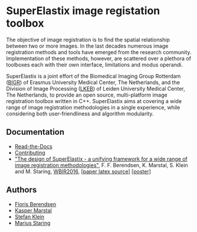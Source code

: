 # SuperElastix image registation toolbox #

The objective of image registration is to find the spatial
relationship between two or more images.
In the last decades numerous image registration methods
and tools have emerged from the research community.
Implementation of these methods, however, are scattered
over a plethora of toolboxes each with their own interface,
limitations and modus operandi.

SuperElastix is a joint effort of the Biomedical Imaging Group Rotterdam ([BIGR](http://www.bigr.nl/website/)) of Erasmus University Medical Center, The Netherlands, and the Division of Image Processing ([LKEB](http://www.lkeb.nl)) of Leiden University Medical Center, The Netherlands, to provide an open
source, multi-platform image registration toolbox written in C++. SuperElastix
aims at covering a wide range of image registration methodologies in a single experience,
while considering both user-friendliness and algorithm
modularity.

## Documentation ##
- [Read-the-Docs](http://superelastix.readthedocs.io/en/latest/index.html)
- [Contributing](CONTRIBUTING.md)
- ["The design of SuperElastix - a unifying framework for a wide range of image registration methodologies"](http://www.cv-foundation.org/openaccess/content_cvpr_2016_workshops/w15/papers/Berendsen_The_Design_of_CVPR_2016_paper.pdf), F. F. Berendsen, K. Marstal, S. Klein and M. Staring, [WBIR2016](http://wbir2016.doc.ic.ac.uk/), [[paper latex source](https://github.com/SuperElastix/Publications/tree/master/paperWBIR16)] [[poster](https://github.com/SuperElastix/Publications/blob/master/posterWBIR16/Poster_SuperElastix_WBIR.svg)]

## Authors ##
- [Floris Berendsen](https://www.lumc.nl/org/radiologie/medewerkers/BerendsenF)
- [Kasper Marstal](http://www.bigr.nl/website/index.php?page=people&subpage=person&id=KasperMarstal)
- [Stefan Klein](http://www.bigr.nl/website/index.php?page=people&subpage=person&id=StefanKlein)
- [Marius Staring](https://www.lumc.nl/org/radiologie/medewerkers/912080517562222)


